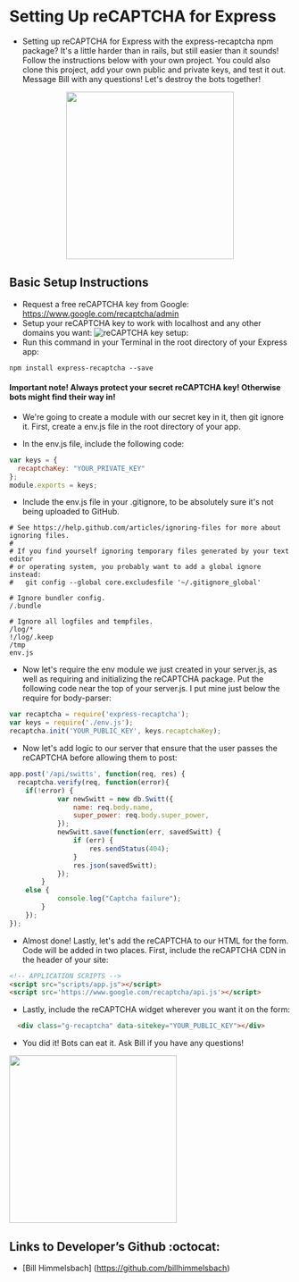 # Setting Up reCAPTCHA for Express

* Setting up reCAPTCHA for Express with the express-recaptcha npm package? It's a little harder than in rails, but still easier than it sounds! Follow the instructions below with your own project. You could also clone this project, add your own public and private keys, and test it out. Message Bill with any questions! Let's destroy the bots together!

<p align="center">
<img src="https://38.media.tumblr.com/89ee74469c4d32a56a83108119fac659/tumblr_n33c6bvBvG1qcga5ro1_500.gif" width="300px" />
</p>


## Basic Setup Instructions

* Request a free reCAPTCHA key from Google: https://www.google.com/recaptcha/admin
* Setup your reCAPTCHA key to work with localhost and any other domains you want:
![reCAPTCHA key setup:](https://i.imgur.com/AYg4eZe.png)
* Run this command in your Terminal in the root directory of your Express app:

```
npm install express-recaptcha --save
```

#### Important note! Always protect your secret reCAPTCHA key! Otherwise bots might find their way in!

* We're going to create a module with our secret key in it, then git ignore it. First, create a env.js file in the root directory of your app.

* In the env.js file, include the following code:

```JavaScript
var keys = {
  recaptchaKey: "YOUR_PRIVATE_KEY"
};
module.exports = keys;
```

* Include the env.js file in your .gitignore, to be absolutely sure it's not being uploaded to GitHub.

```
# See https://help.github.com/articles/ignoring-files for more about ignoring files.
#
# If you find yourself ignoring temporary files generated by your text editor
# or operating system, you probably want to add a global ignore instead:
#   git config --global core.excludesfile '~/.gitignore_global'

# Ignore bundler config.
/.bundle

# Ignore all logfiles and tempfiles.
/log/*
!/log/.keep
/tmp
env.js
```

* Now let's require the env module we just created in your server.js, as well as requiring and initializing the reCAPTCHA package. Put the following code near the top of your server.js. I put mine just below the require for body-parser:

```JavaScript
var recaptcha = require('express-recaptcha');
var keys = require('./env.js');
recaptcha.init('YOUR_PUBLIC_KEY', keys.recaptchaKey);
```

* Now let's add logic to our server that ensure that the user passes the reCAPTCHA before allowing them to post:

```JavaScript
app.post('/api/switts', function(req, res) {
  recaptcha.verify(req, function(error){
    if(!error) {
			var newSwitt = new db.Switt({
				name: req.body.name,
				super_power: req.body.super_power,
			});
			newSwitt.save(function(err, savedSwitt) {
				if (err) {
					res.sendStatus(404);
				}
				res.json(savedSwitt);
			});
		}
    else {
			console.log("Captcha failure");
		}
	});
});
```

* Almost done! Lastly, let's add the reCAPTCHA to our HTML for the form. Code will be added in two places. First, include the reCAPTCHA CDN in the header of your site:

```HTML
<!-- APPLICATION SCRIPTS -->
<script src="scripts/app.js"></script>
<script src='https://www.google.com/recaptcha/api.js'></script>
```

* Lastly, include the reCAPTCHA widget wherever you want it on the form:

```HTML
  <div class="g-recaptcha" data-sitekey="YOUR_PUBLIC_KEY"></div>
```

* You did it! Bots can eat it. Ask Bill if you have any questions!

<img src="https://www.google.com/recaptcha/intro/images/hero-recaptcha-demo.gif" width="300px" />


## Links to Developer’s Github :octocat:
* [Bill Himmelsbach] (https://github.com/billhimmelsbach)
